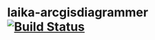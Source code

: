 # laika-arcgisdiagrammer [![Build Status](https://travis-ci.org/eduardogspereira/laika-arcgisdiagrammer.svg?branch=master)](https://travis-ci.org/eduardogspereira/laika-arcgisdiagrammer)
